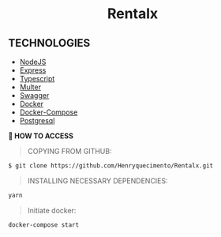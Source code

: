 <h1 align="center">Rentalx</h1>


## TECHNOLOGIES

- [NodeJS][nodejs]
- [Express][express]
- [Typescript][typescript]
- [Multer][multer]
- [Swagger][swagger]
- [Docker][docker]
- [Docker-Compose][docker-compose]
- [Postgresql][postgresql]

**:rocket: HOW TO ACCESS**

> COPYING FROM GITHUB:

```bash
$ git clone https://github.com/Henryquecimento/Rentalx.git
```

> INSTALLING NECESSARY DEPENDENCIES:

```bash
yarn
```
> Initiate docker:

```bash
docker-compose start
```


[nodejs]: https://nodejs.org/en/
[express]: https://expressjs.com/pt-br/
[typescript]: https://www.typescriptlang.org/
[multer]: https://github.com/expressjs/multer
[swagger]: https://swagger.io/
[docker]: https://www.docker.com/
[docker-compose]: https://docs.docker.com/compose/
[postgresql]: https://www.enterprisedb.com/downloads/postgres-postgresql-downloads
